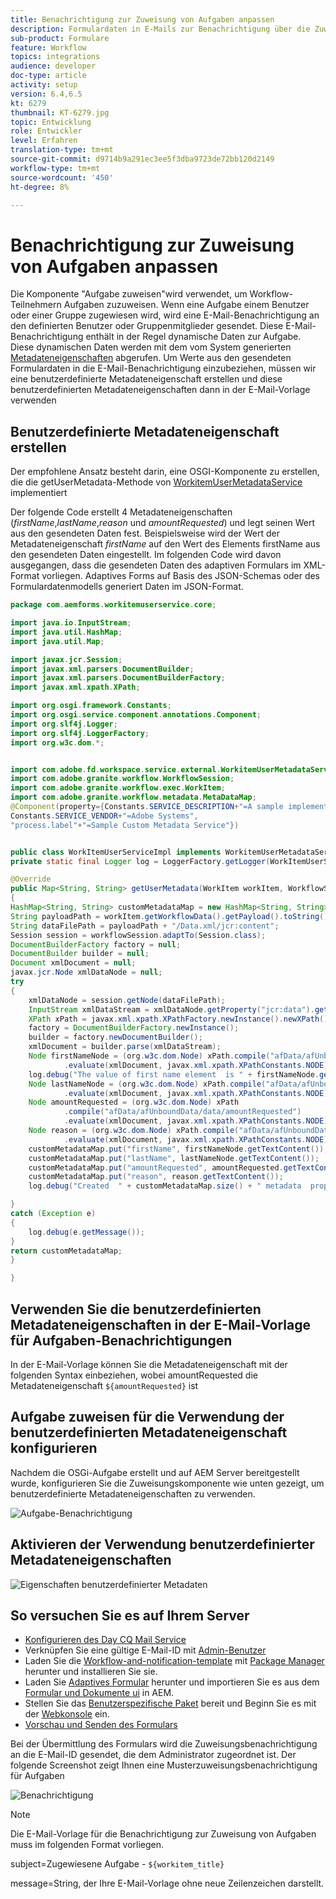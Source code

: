 ```yaml
---
title: Benachrichtigung zur Zuweisung von Aufgaben anpassen
description: Formulardaten in E-Mails zur Benachrichtigung über die Zuweisung von Aufgaben einschließen
sub-product: Formulare
feature: Workflow
topics: integrations
audience: developer
doc-type: article
activity: setup
version: 6.4,6.5
kt: 6279
thumbnail: KT-6279.jpg
topic: Entwicklung
role: Entwickler
level: Erfahren
translation-type: tm+mt
source-git-commit: d9714b9a291ec3ee5f3dba9723de72bb120d2149
workflow-type: tm+mt
source-wordcount: '450'
ht-degree: 8%

---
```



# Benachrichtigung zur Zuweisung von Aufgaben anpassen

Die Komponente &quot;Aufgabe zuweisen&quot;wird verwendet, um Workflow-Teilnehmern Aufgaben zuzuweisen. Wenn eine Aufgabe einem Benutzer oder einer Gruppe zugewiesen wird, wird eine E-Mail-Benachrichtigung an den definierten Benutzer oder Gruppenmitglieder gesendet.
Diese E-Mail-Benachrichtigung enthält in der Regel dynamische Daten zur Aufgabe. Diese dynamischen Daten werden mit dem vom System generierten [Metadateneigenschaften](https://docs.adobe.com/content/help/en/experience-manager-65/forms/publish-process-aem-forms/use-metadata-in-email-notifications.html#using-system-generated-metadata-in-an-email-notification) abgerufen.
Um Werte aus den gesendeten Formulardaten in die E-Mail-Benachrichtigung einzubeziehen, müssen wir eine benutzerdefinierte Metadateneigenschaft erstellen und diese benutzerdefinierten Metadateneigenschaften dann in der E-Mail-Vorlage verwenden



## Benutzerdefinierte Metadateneigenschaft erstellen

Der empfohlene Ansatz besteht darin, eine OSGI-Komponente zu erstellen, die die getUserMetadata-Methode von [WorkitemUserMetadataService](https://helpx.adobe.com/experience-manager/6-5/forms/javadocs/com/adobe/fd/workspace/service/external/WorkitemUserMetadataService.html#getUserMetadataMap--) implementiert

Der folgende Code erstellt 4 Metadateneigenschaften (_firstName_,_lastName_,_reason_ und _amountRequested_) und legt seinen Wert aus den gesendeten Daten fest. Beispielsweise wird der Wert der Metadateneigenschaft _firstName_ auf den Wert des Elements firstName aus den gesendeten Daten eingestellt. Im folgenden Code wird davon ausgegangen, dass die gesendeten Daten des adaptiven Formulars im XML-Format vorliegen. Adaptives Forms auf Basis des JSON-Schemas oder des Formulardatenmodells generiert Daten im JSON-Format.


```java
package com.aemforms.workitemuserservice.core;

import java.io.InputStream;
import java.util.HashMap;
import java.util.Map;

import javax.jcr.Session;
import javax.xml.parsers.DocumentBuilder;
import javax.xml.parsers.DocumentBuilderFactory;
import javax.xml.xpath.XPath;

import org.osgi.framework.Constants;
import org.osgi.service.component.annotations.Component;
import org.slf4j.Logger;
import org.slf4j.LoggerFactory;
import org.w3c.dom.*;


import com.adobe.fd.workspace.service.external.WorkitemUserMetadataService;
import com.adobe.granite.workflow.WorkflowSession;
import com.adobe.granite.workflow.exec.WorkItem;
import com.adobe.granite.workflow.metadata.MetaDataMap;
@Component(property={Constants.SERVICE_DESCRIPTION+"=A sample implementation of a user metadata service.",
Constants.SERVICE_VENDOR+"=Adobe Systems",
"process.label"+"=Sample Custom Metadata Service"})


public class WorkItemUserServiceImpl implements WorkitemUserMetadataService {
private static final Logger log = LoggerFactory.getLogger(WorkItemUserServiceImpl.class);

@Override
public Map<String, String> getUserMetadata(WorkItem workItem, WorkflowSession workflowSession,MetaDataMap metadataMap)
{
HashMap<String, String> customMetadataMap = new HashMap<String, String>();
String payloadPath = workItem.getWorkflowData().getPayload().toString();
String dataFilePath = payloadPath + "/Data.xml/jcr:content";
Session session = workflowSession.adaptTo(Session.class);
DocumentBuilderFactory factory = null;
DocumentBuilder builder = null;
Document xmlDocument = null;
javax.jcr.Node xmlDataNode = null;
try
{
    xmlDataNode = session.getNode(dataFilePath);
    InputStream xmlDataStream = xmlDataNode.getProperty("jcr:data").getBinary().getStream();
    XPath xPath = javax.xml.xpath.XPathFactory.newInstance().newXPath();
    factory = DocumentBuilderFactory.newInstance();
    builder = factory.newDocumentBuilder();
    xmlDocument = builder.parse(xmlDataStream);
    Node firstNameNode = (org.w3c.dom.Node) xPath.compile("afData/afUnboundData/data/firstName")
            .evaluate(xmlDocument, javax.xml.xpath.XPathConstants.NODE);
    log.debug("The value of first name element  is " + firstNameNode.getTextContent());
    Node lastNameNode = (org.w3c.dom.Node) xPath.compile("afData/afUnboundData/data/lastName")
            .evaluate(xmlDocument, javax.xml.xpath.XPathConstants.NODE);
    Node amountRequested = (org.w3c.dom.Node) xPath
            .compile("afData/afUnboundData/data/amountRequested")
            .evaluate(xmlDocument, javax.xml.xpath.XPathConstants.NODE);
    Node reason = (org.w3c.dom.Node) xPath.compile("afData/afUnboundData/data/reason")
            .evaluate(xmlDocument, javax.xml.xpath.XPathConstants.NODE);
    customMetadataMap.put("firstName", firstNameNode.getTextContent());
    customMetadataMap.put("lastName", lastNameNode.getTextContent());
    customMetadataMap.put("amountRequested", amountRequested.getTextContent());
    customMetadataMap.put("reason", reason.getTextContent());
    log.debug("Created  " + customMetadataMap.size() + " metadata  properties");

}
catch (Exception e)
{
    log.debug(e.getMessage());
}
return customMetadataMap;
}

}
```

## Verwenden Sie die benutzerdefinierten Metadateneigenschaften in der E-Mail-Vorlage für Aufgaben-Benachrichtigungen

In der E-Mail-Vorlage können Sie die Metadateneigenschaft mit der folgenden Syntax einbeziehen, wobei amountRequested die Metadateneigenschaft `${amountRequested}` ist

## Aufgabe zuweisen für die Verwendung der benutzerdefinierten Metadateneigenschaft konfigurieren

Nachdem die OSGi-Aufgabe erstellt und auf AEM Server bereitgestellt wurde, konfigurieren Sie die Zuweisungskomponente wie unten gezeigt, um benutzerdefinierte Metadateneigenschaften zu verwenden.


![Aufgabe-Benachrichtigung](assets/task-notification.PNG)

## Aktivieren der Verwendung benutzerdefinierter Metadateneigenschaften

![Eigenschaften benutzerdefinierter Metadaten](assets/custom-meta-data-properties.PNG)

## So versuchen Sie es auf Ihrem Server

* [Konfigurieren des Day CQ Mail Service](https://docs.adobe.com/content/help/de/experience-manager-65/administering/operations/notification.html#configuring-the-mail-service)
* Verknüpfen Sie eine gültige E-Mail-ID mit [Admin-Benutzer](http://localhost:4502/security/users.html)
* Laden Sie die [Workflow-and-notification-template](assets/workflow-and-task-notification-template.zip) mit [Package Manager](http://localhost:4502/crx/packmgr/index.jsp) herunter und installieren Sie sie.
* Laden Sie [Adaptives Formular](assets/request-travel-authorization.zip) herunter und importieren Sie es aus dem [Formular und Dokumente ui](http://localhost:4502/aem/forms.html/content/dam/formsanddocuments) in AEM.
* Stellen Sie das [Benutzerspezifische Paket](assets/work-items-user-service-bundle.jar) bereit und Beginn Sie es mit der [Webkonsole](http://localhost:4502/system/console/bundles) ein.
* [Vorschau und Senden des Formulars](http://localhost:4502/content/dam/formsanddocuments/requestfortravelauhtorization/jcr:content?wcmmode=disabled)

Bei der Übermittlung des Formulars wird die Zuweisungsbenachrichtigung an die E-Mail-ID gesendet, die dem Administrator zugeordnet ist. Der folgende Screenshot zeigt Ihnen eine Musterzuweisungsbenachrichtigung für Aufgaben

![Benachrichtigung](assets/task-nitification-email.png)

>[!NOTE]
>Die E-Mail-Vorlage für die Benachrichtigung zur Zuweisung von Aufgaben muss im folgenden Format vorliegen.
>
> subject=Zugewiesene Aufgabe - `${workitem_title}`
>
> message=String, der Ihre E-Mail-Vorlage ohne neue Zeilenzeichen darstellt.
